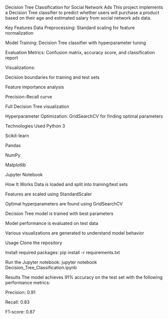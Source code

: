 Decision Tree Classification for Social Network Ads
This project implements a Decision Tree classifier to predict whether users will purchase a product based on their age and estimated salary from social network ads data.

Key Features
Data Preprocessing: Standard scaling for feature normalization

Model Training: Decision Tree classifier with hyperparameter tuning

Evaluation Metrics: Confusion matrix, accuracy score, and classification report

Visualizations:

Decision boundaries for training and test sets

Feature importance analysis

Precision-Recall curve

Full Decision Tree visualization

Hyperparameter Optimization: GridSearchCV for finding optimal parameters

Technologies Used
Python 3

Scikit-learn

Pandas

NumPy

Matplotlib

Jupyter Notebook

How It Works
Data is loaded and split into training/test sets

Features are scaled using StandardScaler

Optimal hyperparameters are found using GridSearchCV

Decision Tree model is trained with best parameters

Model performance is evaluated on test data

Various visualizations are generated to understand model behavior

Usage
Clone the repository

Install required packages: pip install -r requirements.txt

Run the Jupyter notebook: jupyter notebook Decision_Tree_Classification.ipynb

Results
The model achieves 91% accuracy on the test set with the following performance metrics:

Precision: 0.91

Recall: 0.83

F1-score: 0.87
